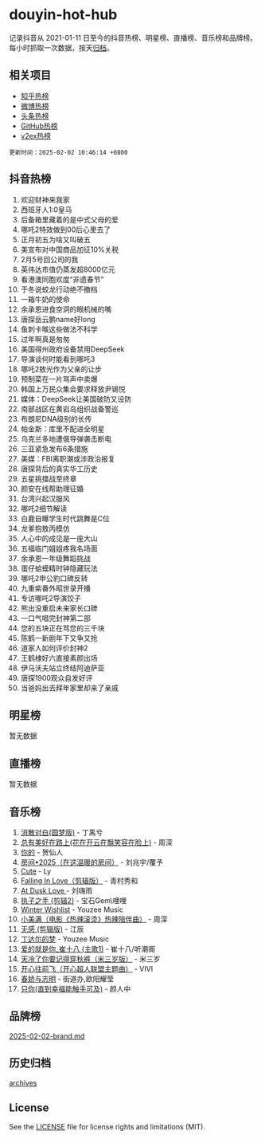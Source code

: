 # douyin-hot-hub

记录抖音从 2021-01-11 日至今的抖音热榜、明星榜、直播榜、音乐榜和品牌榜。每小时抓取一次数据，按天[归档](archives)。

## 相关项目

- [知乎热榜](https://github.com/lonnyzhang423/zhihu-hot-hub)
- [微博热榜](https://github.com/lonnyzhang423/weibo-hot-hub)
- [头条热榜](https://github.com/lonnyzhang423/toutiao-hot-hub)
- [GitHub热榜](https://github.com/lonnyzhang423/github-hot-hub)
- [v2ex热榜](https://github.com/lonnyzhang423/v2ex-hot-hub)


`更新时间：2025-02-02 10:46:14 +0800`

## 抖音热榜

1. 欢迎财神来我家
1. 西班牙人1:0皇马
1. 后备箱里藏着的是中式父母的爱
1. 哪吒2特效做到00后心里去了
1. 正月初五为啥又叫破五
1. 美宣布对中国商品加征10%关税
1. 2月5号回公司的我
1. 英伟达市值仍蒸发超8000亿元
1. 看港澳同胞欢度“非遗春节”
1. 于冬说蛟龙行动绝不撤档
1. 一箱牛奶的使命
1. 余承恩进食空洞的眼机械的嘴
1. 唐探岳云鹏name好long
1. 鱼刺卡喉这些做法不科学
1. 过年啊真是匆匆
1. 美国得州政府设备禁用DeepSeek
1. 导演谈何时能看到哪吒3
1. 哪吒2敖光作为父亲的让步
1. 预制菜在一片骂声中卖爆
1. 韩国上万民众集会要求释放尹锡悦
1. 媒体：DeepSeek让美国破防又设防
1. 南部战区在黄岩岛组织战备警巡
1. 布朗尼DNA级别的长传
1. 帕金斯：库里不配进全明星
1. 乌克兰多地遭俄导弹袭击断电
1. 三亚紧急发布6条措施
1. 美媒：FBI离职潮或涉政治报复
1. 唐探背后的真实华工历史
1. 五星挑擂战至终章
1. 颜安在线帮助理征婚
1. 台湾兴起汉服风
1. 哪吒2细节解读
1. 白鹿自曝学生时代跳舞是C位
1. 龙爹抱敖丙模仿
1. 人心中的成见是一座大山
1. 五福临门姐姐疼我名场面
1. 余承恩一年级舞蹈挑战
1. 蛋仔蛤蟆精时钟隐藏玩法
1. 哪吒2申公豹口碑反转
1. 九重紫番外昭世录开播
1. 专访哪吒2导演饺子
1. 熊出没重启未来家长口碑
1. 一口气唱完封神第二部
1. 您的五块正在骂您的三千块
1. 陈鹤一新剧年下又争又抢
1. 道家人如何评价封神2
1. 王鹤棣好六直接素颜出场
1. 伊马沃夫站立终结阿迪萨亚
1. 唐探1900观众自发好评
1. 当爸妈出去拜年家里却来了亲戚

## 明星榜

暂无数据

## 直播榜

暂无数据

## 音乐榜

1. [消散对白(圆梦版)](https://sf5-hl-cdn-tos.douyinstatic.com/obj/tos-cn-ve-2774/og4jB5I5IizzoZVAAAzWgBMAsMDWoArfwBOiFs) - 丁禹兮
1. [总有美好在路上(花在开云在飘笑容在脸上)](https://sf5-hl-cdn-tos.douyinstatic.com/obj/tos-cn-ve-2774/oU5u7NwtfBIvaNhoQBszOvAlRiAoiWAVVyBMq4) - 周深
1. [你的](https://sf5-hl-cdn-tos.douyinstatic.com/obj/tos-cn-ve-2774/oYuIeKf42jB7sEV6B2upMdpYAgfrQWj0FeRegh) - 贺仙人
1. [房间•2025（在这温暖的房间）](https://sf5-hl-cdn-tos.douyinstatic.com/obj/tos-cn-ve-2774/oMzJcnT8BgIetASeBfwfEeBQVNfACiCifhfZP7g) - 刘兆宇/覆予
1. [Cute](https://sf5-hl-cdn-tos.douyinstatic.com/obj/tos-cn-ve-2774/o4IbIzHWKAAB4wsS5qMBRiiAlEBGTpQRNfFvuo) - Ly
1. [Falling In Love（剪辑版）](https://sf5-hl-cdn-tos.douyinstatic.com/obj/tos-cn-ve-2774/o8ajpA8zzgBPahbBIO8AcKGBLJezFCRd1wfP9f) - 青村秀和
1. [ At Dusk  Love ](https://sf5-hl-cdn-tos.douyinstatic.com/obj/tos-cn-ve-2774/o8CrpCf5CaYgI4ZrtQgMQAFEfuGqNnRSDQAPBc) - 刘嗨雨
1. [执子之手 (剪辑2)](https://sf5-hl-cdn-tos.douyinstatic.com/obj/tos-cn-ve-2774/oUoZLQjCc31XzqsBnBQUNgeKtYPBcgbFDwtfcu) - 宝石Gem\哩哩
1. [Winter Wishlist](https://sf5-hl-cdn-tos.douyinstatic.com/obj/tos-cn-ve-2774/oIIgUOeamCFCVAzxN6MFRLIBlLGpUqQxeeHrLE) - Youzee Music
1. [小美满（电影《热辣滚烫》热辣陪伴曲）](https://sf5-hl-cdn-tos.douyinstatic.com/obj/tos-cn-ve-2774/o0GAn2lSgfZIDUgtevCGDQYnFg4CwnrBaxbTZL) - 周深
1. [无感 (剪辑版)](https://sf5-hl-cdn-tos.douyinstatic.com/obj/tos-cn-ve-2774/o0eIsUzJBDlQaQFC5OFlgbMEZC1TFYBftOBn6p) - 江辰
1. [丁达尔的梦](https://sf5-hl-cdn-tos.douyinstatic.com/obj/tos-cn-ve-2774/oMU3WirUZBVQkAC9ccG5P2IQirziZM2RTInUY) - Youzee Music
1. [爱的就是你_崔十八 (主歌1)](https://sf5-hl-cdn-tos.douyinstatic.com/obj/tos-cn-ve-2774/oI5BO5DhFZ6UTcNCnZaOCBLtZ7WIMQGfgnXf5E) - 崔十八/听潮阁
1. [天冷了你要记得穿秋裤（米三岁版）](https://sf5-hl-cdn-tos.douyinstatic.com/obj/tos-cn-ve-2774/oQlIwVIDWiZ6BQilAorS7MA0AgCkQDvcZAdm1) - 米三岁
1. [开心往前飞（开心超人联盟主题曲）](https://sf5-hl-cdn-tos.douyinstatic.com/obj/tos-cn-ve-2774/9d8fb7c82cf1421fb93a9fe925275e0a) - VIVI
1. [春娇与志明](https://sf5-hl-cdn-tos.douyinstatic.com/obj/tos-cn-ve-2774/e530d8fceb7044b39707d7f9ff54add1) - 街道办,欧阳耀莹
1. [只你(直到幸福能触手可及)](https://sf5-hl-cdn-tos.douyinstatic.com/obj/tos-cn-ve-2774/o0lBkRDzFTeaVSUz3ZZSCBVtZ5DIMQGfgmEAuE) - 颜人中

## 品牌榜

[2025-02-02-brand.md](archives/2025-02-02-brand.md)

## 历史归档

[archives](archives)

## License

See the [LICENSE](LICENSE) file for license rights and limitations (MIT).
